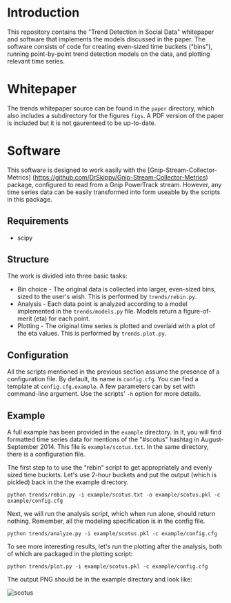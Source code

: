 # Introduction

This repository contains the "Trend Detection in Social Data" whitepaper
and software that implements the models discussed in the paper. 
The software consists of code for creating even-sized time buckets ("bins"),
running point-by-point trend detection models on the data,
and plotting relevant time series. 

# Whitepaper

The trends whitepaper source can be found in the `paper` directory, which
also includes a subdirectory for the figures `figs`. A PDF version of the 
paper is included but it is not gaurenteed to be up-to-date. 

# Software

This software is designed to work easily with the [Gnip-Stream-Collector-Metrics]
(https://github.com/DrSkippy/Gnip-Stream-Collector-Metrics) package, configured to read
from a Gnip PowerTrack stream. However, any time series data can be easily
transformed into form useable by the scripts in this package. 

## Requirements

 * scipy

## Structure

The work is divided into three basic tasks:

* Bin choice - The original data is collected into larger, even-sized bins,
sized to the user's wish. This is performed by `trends/rebin.py`. 
* Analysis - Each data point is analyzed according to a model implemented in
the `trends/models.py` file. Models return a figure-of-merit (eta) for each point.
* Plotting - The original time series is plotted and overlaid with a plot of the eta values. 
This is performed by `trends.plot.py`. 

## Configuration

All the scripts mentioned in the previous section assume the presence of a configuration
file. By default, its name is `config.cfg`. You can find a template at `config.cfg.example`.
A few parameters can by set with command-line argument. Use the scripts' `-h` option
for more details.

## Example

A full example has been provided in the `example` directory. In it, you will find
formatted time series data for mentions of the "#scotus" hashtag in August-September 2014.
This file is `example/scotus.txt`. In the same directory, there is a configuration file.

The first step to to use the "rebin" script to get appropriately and evenly sized time buckets.
Let's use 2-hour buckets and put the output (which is pickled) back in the the example directory.

`python trends/rebin.py -i example/scotus.txt -o example/scotus.pkl -c example/config.cfg`

Next, we will run the analysis script, which when run alone, should return nothing.
Remember, all the modeling specification is in the config file.

`python trends/analyze.py -i example/scotus.pkl -c example/config.cfg`

To see more interesting results, let's run the plotting after the analysis, both of which 
are packaged in the plotting script:

`python trends/plot.py -i example/scotus.pkl -c example/config.cfg` 

The output PNG should be in the example directory and look like:

![scotus](https://github.com/jeffakolb/Gnip-Trend-Detection/tree/master/example/scotus.png) 


